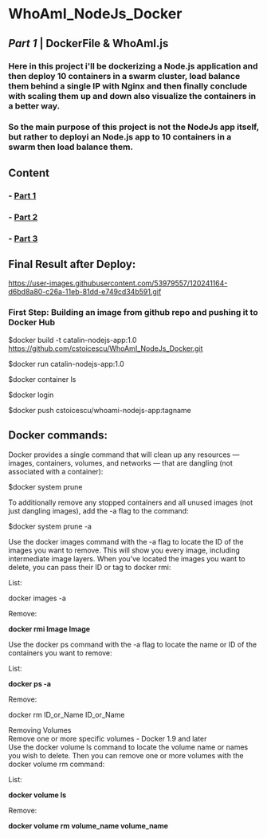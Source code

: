 

# WhoAmI_NodeJs_Docker 

## *Part 1* | DockerFile & WhoAmI.js 

###  Here in this project i'll be dockerizing a Node.js application and then deploy 10 containers in a swarm cluster, load balance them behind a single IP with Nginx and then finally conclude with scaling them up and down also visualize the containers in a better way.  

### So the main purpose of this project is not the NodeJs app itself, but rather to  deployi an Node.js app to 10 containers in a swarm then load balance them.

## Content

### - <a title="Part 1" href="https://github.com/cstoicescu/WhoAmI_NodeJs_Docker" target="_blank">Part 1</a> 
### - <a title="Part 2" href="https://github.com/cstoicescu/NGINX_Docker" target="_blank">Part 2</a> 
### - <a title="Part 3" href="https://github.com/cstoicescu/Vagrant_DockerSwarm" target="_blank">Part 3</a> 
 
 ## Final Result after Deploy:  
 https://user-images.githubusercontent.com/53979557/120241164-d6bd8a80-c26a-11eb-81dd-e749cd34b591.gif


 ### First Step:  Building an image from github repo and pushing it to Docker Hub

$docker build -t catalin-nodejs-app:1.0 https://github.com/cstoicescu/WhoAmI_NodeJs_Docker.git 

$docker run catalin-nodejs-app:1.0 

$docker container ls

$docker login

$docker push cstoicescu/whoami-nodejs-app:tagname  

 
 ## Docker commands:
Docker provides a single command that will clean up any resources — images, containers, volumes, and networks — that are dangling (not associated with a container):   

$docker system prune    

To additionally remove any stopped containers and all unused images (not just dangling images), add the -a flag to the command:   

$docker system prune -a   


Use the docker images command with the -a flag to locate the ID of the images you want to remove. This will show you every image, including intermediate image layers. When you’ve located the images you want to delete, you can pass their ID or tag to docker rmi:  

List:   

docker images -a  
 
Remove:   

__docker rmi Image Image__  
 

Use the docker ps command with the -a flag to locate the name or ID of the containers you want to remove:   

List:   

__docker ps -a__   
 
Remove:   

docker rm ID_or_Name ID_or_Name     


Removing Volumes   
Remove one or more specific volumes - Docker 1.9 and later   
Use the docker volume ls command to locate the volume name or names you wish to delete. Then you can remove one or more volumes with the docker volume rm command:   

List:   

__docker volume ls__   
 
Remove:   
  
__docker volume rm volume_name volume_name__  


 
